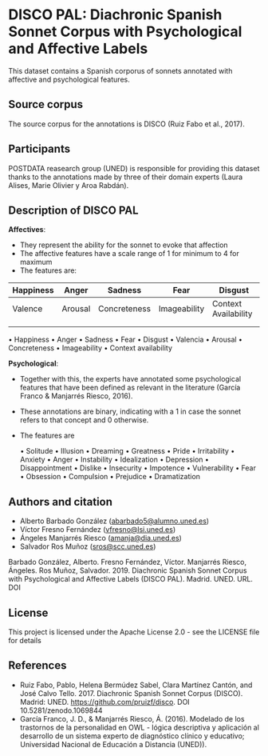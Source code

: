 # DISCO PAL: Diachronic Spanish Sonnet Corpus with Psychological and Affective Labels 

This dataset contains a Spanish corporus of sonnets annotated with affective and psychological features.

## Source corpus
The source corpus for the annotations is DISCO (Ruiz Fabo et al., 2017).

## Participants
POSTDATA reasearch group (UNED) is responsible for providing this dataset thanks to the annotations made by three of their domain experts (Laura Alises, Marie Olivier y Aroa Rabdán).

## Description of DISCO PAL
**Affectives**: 
- They represent the ability for the sonnet to evoke that affection 
- The affective features have a scale range of 1 for minimum to 4 for maximum
- The features are:

| Happiness  |  Anger | Sadness  | Fear | Disgust  |
|---|---|---|---|---|
|  Valence |  Arousal |  Concreteness | Imageability  | Context Availability  |
|   |   |   |   |   |
|   |   |   |   |   |

  •	Happiness
  •	Anger
  •	Sadness
  •	Fear
  •	Disgust
  •	Valencia
  •	Arousal
  •	Concreteness 
  •	Imageability 
  •	Context availability

**Psychological**:
- Together with this, the experts have annotated some psychological features that have been defined as relevant in the literature (García Franco & Manjarrés Riesco, 2016). 
- These annotations are binary, indicating with a 1 in case the sonnet refers to that concept and 0 otherwise.
- The features are

  •	Solitude
  •	Illusion
  •	Dreaming
  •	Greatness
  •	Pride
  •	Irritability
  •	Anxiety
  •	Anger
  •	Instability
  •	Idealization
  •	Depression
  •	Disappointment
  •	Dislike
  •	Insecurity
  •	Impotence
  •	Vulnerability
  •	Fear
  •	Obsession
  •	Compulsion
  •	Prejudice
  •	Dramatization

## Authors and citation
* Alberto Barbado González (abarbado5@alumno.uned.es)
* Víctor Fresno Fernández (vfresno@lsi.uned.es)
* Ángeles Manjarrés Riesco (amanja@dia.uned.es)
* Salvador Ros Muñoz (sros@scc.uned.es)

Barbado González, Alberto. Fresno Fernández, Víctor. Manjarrés Riesco, Ángeles. Ros Muñoz, Salvador. 2019. Diachronic Spanish Sonnet Corpus with Psychological and Affective Labels (DISCO PAL). Madrid. UNED. URL. DOI

## License
This project is licensed under the Apache License 2.0 - see the LICENSE file for details

## References
* Ruiz Fabo, Pablo, Helena Bermúdez Sabel, Clara Martínez Cantón, and José Calvo Tello. 2017. Diachronic Spanish Sonnet Corpus (DISCO). Madrid: UNED. https://github.com/pruizf/disco. DOI 10.5281/zenodo.1069844
* García Franco, J. D., & Manjarrés Riesco, Á. (2016). Modelado de los trastornos de la personalidad en OWL - lógica descriptiva y aplicación al desarrollo de un sistema experto de diagnóstico clínico y educativo; Universidad Nacional de Educación a Distancia (UNED)).
